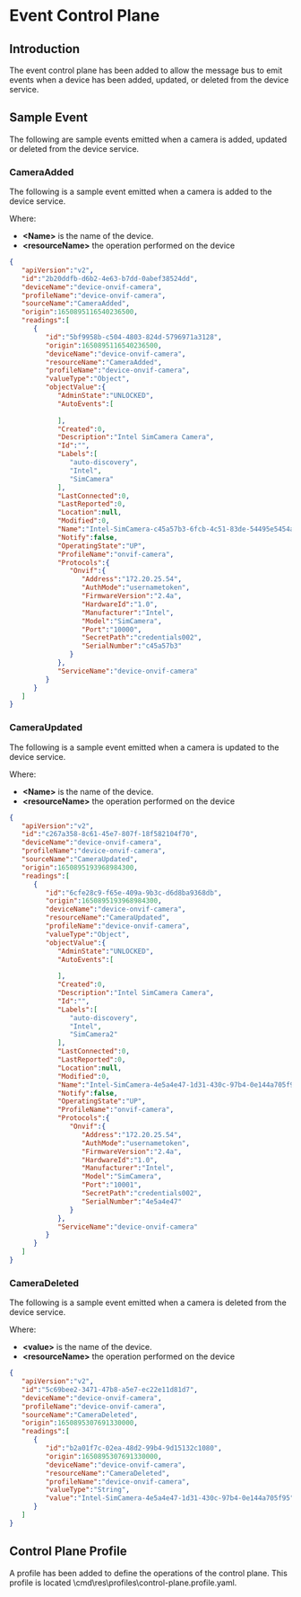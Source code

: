 # Event Control Plane

## Introduction
The event control plane has been added to allow the message bus to emit events when a device has been added, updated, or deleted from the device service.

## Sample Event
The following are sample events emitted when a camera is added, updated or deleted from the device service.

### CameraAdded
The following is a sample event emitted when a camera is added to the device service.

Where:

- **&lt;Name&gt;** is the name of the device.
- **&lt;resourceName&gt;** the operation performed on the device
```json
{
   "apiVersion":"v2",
   "id":"2b20ddfb-d6b2-4e63-b7dd-0abef38524dd",
   "deviceName":"device-onvif-camera",
   "profileName":"device-onvif-camera",
   "sourceName":"CameraAdded",
   "origin":1650895116540236500,
   "readings":[
      {
         "id":"5bf9958b-c504-4803-824d-5796971a3128",
         "origin":1650895116540236500,
         "deviceName":"device-onvif-camera",
         "resourceName":"CameraAdded",
         "profileName":"device-onvif-camera",
         "valueType":"Object",
         "objectValue":{
            "AdminState":"UNLOCKED",
            "AutoEvents":[
               
            ],
            "Created":0,
            "Description":"Intel SimCamera Camera",
            "Id":"",
            "Labels":[
               "auto-discovery",
               "Intel",
               "SimCamera"
            ],
            "LastConnected":0,
            "LastReported":0,
            "Location":null,
            "Modified":0,
            "Name":"Intel-SimCamera-c45a57b3-6fcb-4c51-83de-54495e5454a6",
            "Notify":false,
            "OperatingState":"UP",
            "ProfileName":"onvif-camera",
            "Protocols":{
               "Onvif":{
                  "Address":"172.20.25.54",
                  "AuthMode":"usernametoken",
                  "FirmwareVersion":"2.4a",
                  "HardwareId":"1.0",
                  "Manufacturer":"Intel",
                  "Model":"SimCamera",
                  "Port":"10000",
                  "SecretPath":"credentials002",
                  "SerialNumber":"c45a57b3"
               }
            },
            "ServiceName":"device-onvif-camera"
         }
      }
   ]
}
```
### CameraUpdated
The following is a sample event emitted when a camera is updated to the device service.

Where:

- **&lt;Name&gt;** is the name of the device.
- **&lt;resourceName&gt;** the operation performed on the device

```json
{
   "apiVersion":"v2",
   "id":"c267a358-8c61-45e7-807f-18f582104f70",
   "deviceName":"device-onvif-camera",
   "profileName":"device-onvif-camera",
   "sourceName":"CameraUpdated",
   "origin":1650895193968984300,
   "readings":[
      {
         "id":"6cfe28c9-f65e-409a-9b3c-d6d8ba9368db",
         "origin":1650895193968984300,
         "deviceName":"device-onvif-camera",
         "resourceName":"CameraUpdated",
         "profileName":"device-onvif-camera",
         "valueType":"Object",
         "objectValue":{
            "AdminState":"UNLOCKED",
            "AutoEvents":[
               
            ],
            "Created":0,
            "Description":"Intel SimCamera Camera",
            "Id":"",
            "Labels":[
               "auto-discovery",
               "Intel",
               "SimCamera2"
            ],
            "LastConnected":0,
            "LastReported":0,
            "Location":null,
            "Modified":0,
            "Name":"Intel-SimCamera-4e5a4e47-1d31-430c-97b4-0e144a705f95",
            "Notify":false,
            "OperatingState":"UP",
            "ProfileName":"onvif-camera",
            "Protocols":{
               "Onvif":{
                  "Address":"172.20.25.54",
                  "AuthMode":"usernametoken",
                  "FirmwareVersion":"2.4a",
                  "HardwareId":"1.0",
                  "Manufacturer":"Intel",
                  "Model":"SimCamera",
                  "Port":"10001",
                  "SecretPath":"credentials002",
                  "SerialNumber":"4e5a4e47"
               }
            },
            "ServiceName":"device-onvif-camera"
         }
      }
   ]
}
```
### CameraDeleted
The following is a sample event emitted when a camera is deleted from the device service.

Where:

- **&lt;value&gt;** is the name of the device.
- **&lt;resourceName&gt;** the operation performed on the device
```json
{
   "apiVersion":"v2",
   "id":"5c69bee2-3471-47b8-a5e7-ec22e11d81d7",
   "deviceName":"device-onvif-camera",
   "profileName":"device-onvif-camera",
   "sourceName":"CameraDeleted",
   "origin":1650895307691330000,
   "readings":[
      {
         "id":"b2a01f7c-02ea-48d2-99b4-9d15132c1080",
         "origin":1650895307691330000,
         "deviceName":"device-onvif-camera",
         "resourceName":"CameraDeleted",
         "profileName":"device-onvif-camera",
         "valueType":"String",
         "value":"Intel-SimCamera-4e5a4e47-1d31-430c-97b4-0e144a705f95"
      }
   ]
}
```

## Control Plane Profile

A profile has been added to define the operations of the control plane. This profile is located \cmd\res\profiles\control-plane.profile.yaml.
